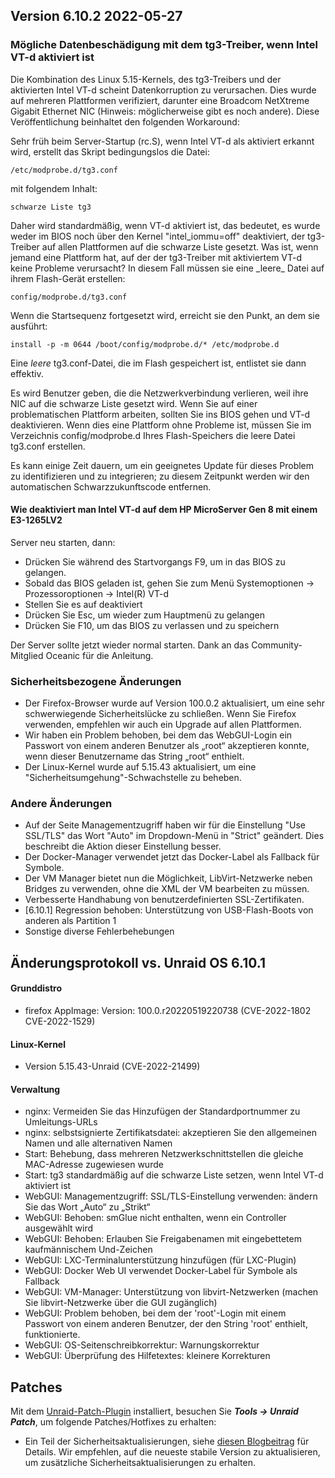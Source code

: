 ## Version 6.10.2 2022-05-27

### Mögliche Datenbeschädigung mit dem tg3-Treiber, wenn Intel VT-d aktiviert ist

Die Kombination des Linux 5.15-Kernels, des tg3-Treibers und der aktivierten Intel VT-d scheint Datenkorruption zu verursachen. Dies wurde auf mehreren Plattformen verifiziert, darunter eine Broadcom NetXtreme Gigabit Ethernet NIC (Hinweis: möglicherweise gibt es noch andere). Diese Veröffentlichung beinhaltet den folgenden Workaround:

Sehr früh beim Server-Startup (rc.S), wenn Intel VT-d als aktiviert erkannt wird, erstellt das Skript bedingungslos die Datei:

`/etc/modprobe.d/tg3.conf`

mit folgendem Inhalt:

`schwarze Liste tg3`

Daher wird standardmäßig, wenn VT-d aktiviert ist, das bedeutet, es wurde weder im BIOS noch über den Kernel "intel_iommu=off" deaktiviert, der tg3-Treiber auf allen Plattformen auf die schwarze Liste gesetzt. Was ist, wenn jemand eine Plattform hat, auf der der tg3-Treiber mit aktiviertem VT-d keine Probleme verursacht? In diesem Fall müssen sie eine \_leere_ Datei auf ihrem Flash-Gerät erstellen:

`config/modprobe.d/tg3.conf`

Wenn die Startsequenz fortgesetzt wird, erreicht sie den Punkt, an dem sie ausführt:

`install -p -m 0644 /boot/config/modprobe.d/* /etc/modprobe.d`

Eine _leere_ tg3.conf-Datei, die im Flash gespeichert ist, entlistet sie dann effektiv.

Es wird Benutzer geben, die die Netzwerkverbindung verlieren, weil ihre NIC auf die schwarze Liste gesetzt wird. Wenn Sie auf einer problematischen Plattform arbeiten, sollten Sie ins BIOS gehen und VT-d deaktivieren. Wenn dies eine Plattform ohne Probleme ist, müssen Sie im Verzeichnis config/modprobe.d Ihres Flash-Speichers die leere Datei tg3.conf erstellen.

Es kann einige Zeit dauern, um ein geeignetes Update für dieses Problem zu identifizieren und zu integrieren; zu diesem Zeitpunkt werden wir den automatischen Schwarzzukunftscode entfernen.

#### Wie deaktiviert man Intel VT-d auf dem HP MicroServer Gen 8 mit einem E3-1265LV2

Server neu starten, dann:

- Drücken Sie während des Startvorgangs F9, um in das BIOS zu gelangen.
- Sobald das BIOS geladen ist, gehen Sie zum Menü Systemoptionen → Prozessoroptionen → Intel(R) VT-d
- Stellen Sie es auf deaktiviert
- Drücken Sie Esc, um wieder zum Hauptmenü zu gelangen
- Drücken Sie F10, um das BIOS zu verlassen und zu speichern

Der Server sollte jetzt wieder normal starten. Dank an das Community-Mitglied Oceanic für die
Anleitung.

### Sicherheitsbezogene Änderungen

- Der Firefox-Browser wurde auf Version 100.0.2 aktualisiert, um eine sehr schwerwiegende Sicherheitslücke zu schließen. Wenn Sie Firefox verwenden, empfehlen wir auch ein Upgrade auf allen Plattformen.
- Wir haben ein Problem behoben, bei dem das WebGUI-Login ein Passwort von einem anderen Benutzer als „root“ akzeptieren konnte, wenn dieser Benutzername das String „root“ enthielt.
- Der Linux-Kernel wurde auf 5.15.43 aktualisiert, um eine "Sicherheitsumgehung"-Schwachstelle zu beheben.

### Andere Änderungen

- Auf der Seite Managementzugriff haben wir für die Einstellung "Use SSL/TLS" das Wort "Auto" im Dropdown-Menü in "Strict" geändert. Dies beschreibt die Aktion dieser Einstellung besser.
- Der Docker-Manager verwendet jetzt das Docker-Label als Fallback für Symbole.
- Der VM Manager bietet nun die Möglichkeit, LibVirt-Netzwerke neben Bridges zu verwenden, ohne die XML der VM bearbeiten zu müssen.
- Verbesserte Handhabung von benutzerdefinierten SSL-Zertifikaten.
- \[6.10.1] Regression behoben: Unterstützung von USB-Flash-Boots von anderen als Partition 1
- Sonstige diverse Fehlerbehebungen

## Änderungsprotokoll vs. Unraid OS 6.10.1

#### Grunddistro

- firefox AppImage: Version: 100.0.r20220519220738 (CVE-2022-1802 CVE-2022-1529)

#### Linux-Kernel

- Version 5.15.43-Unraid (CVE-2022-21499)

#### Verwaltung

- nginx: Vermeiden Sie das Hinzufügen der Standardportnummer zu Umleitungs-URLs
- nginx: selbstsignierte Zertifikatsdatei: akzeptieren Sie den allgemeinen Namen und alle alternativen Namen
- Start: Behebung, dass mehreren Netzwerkschnittstellen die gleiche MAC-Adresse zugewiesen wurde
- Start: tg3 standardmäßig auf die schwarze Liste setzen, wenn Intel VT-d aktiviert ist
- WebGUI: Managementzugriff: SSL/TLS-Einstellung verwenden: ändern Sie das Wort „Auto“ zu „Strikt“
- WebGUI: Behoben: smGlue nicht enthalten, wenn ein Controller ausgewählt wird
- WebGUI: Behoben: Erlauben Sie Freigabenamen mit eingebettetem kaufmännischem Und-Zeichen
- WebGUI: LXC-Terminalunterstützung hinzufügen (für LXC-Plugin)
- WebGUI: Docker Web UI verwendet Docker-Label für Symbole als Fallback
- WebGUI: VM-Manager: Unterstützung von libvirt-Netzwerken (machen Sie libvirt-Netzwerke über die GUI zugänglich)
- WebGUI: Problem behoben, bei dem der 'root'-Login mit einem Passwort von einem anderen Benutzer, der den String 'root' enthielt, funktionierte.
- WebGUI: OS-Seitenschreibkorrektur: Warnungskorrektur
- WebGUI: Überprüfung des Hilfetextes: kleinere Korrekturen

## Patches

Mit dem [Unraid-Patch-Plugin](https://forums.unraid.net/topic/185560-unraid-patch-plugin/) installiert, besuchen Sie _**Tools → Unraid Patch**_, um folgende Patches/Hotfixes zu erhalten:

- Ein Teil der Sicherheitsaktualisierungen, siehe [diesen Blogbeitrag](https://unraid.net/blog/cvd) für Details. Wir empfehlen, auf die neueste stabile Version zu aktualisieren, um zusätzliche Sicherheitsaktualisierungen zu erhalten.

